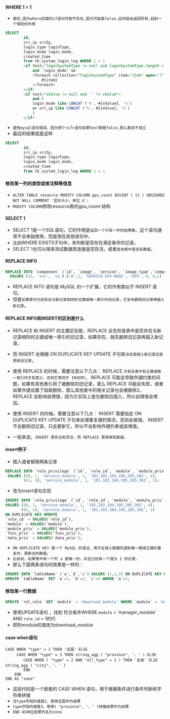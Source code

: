 #### WHERE 1 = 1
* `是的,因为where后面的if语句可能不存在,因为可能是false,此时就会返回所有,起到一个保险的作用`
```sql
SELECT
        id,
        src_ip srcIp,
        login_type loginType,
        login_mode login_mode,
        created_time
        from tb_system_login_log WHERE 1 = 1
        <if test="loginSystemType != null and loginSystemType.length > 0">
            and `login_mode` in
            <foreach collection="loginSystemType" item="item" open="(" separator="," close=")">
                #{item}
            </foreach>
        </if>
        <if test="sValue != null and '' != sValue">
            and (
            login_mode like CONCAT ('%', #{sValue}, '%')
            or src_ip like CONCAT ('%', #{sValue}, '%')
            )
        </if>
```
* `避免mysql语句错误，因为两个<if>语句如果test都是false,那么都会不成立`
* 最后的结果就是这样
```sql
SELECT
        id,
        src_ip srcIp,
        login_type loginType,
        login_mode login_mode,
        created_time
        from tb_system_login_log WHERE 1 = 1
```

#### 修改某一列的类型或者注释等信息
* `ALTER TABLE resource MODIFY COLUMN gpu_count BIGINT ( 11 ) UNSIGNED NOT NULL COMMENT '显存大小，单位 G';`
* `MODIFY COLUMN`修改resource表的gpu_count 结构

#### SELECT 1
* SELECT 1是一个SQL语句，它的作用是`返回一个只有一列的结果集`。这个语句通常不会单独使用，而是用在其他语句中，
* 比如WHERE EXISTS子句中，来判断是否存在满足条件的记录。
* SELECT 1也可以用来测试数据库连接是否存活，或者`查询表中是否有数据`。

#### REPLACE INFO
```sql
REPLACE INTO `component` (`id`, `image`, `version`, `image_type`,`component_type`, `image_name`, `input_num`, `output_num`,`is_preset`) 
  VALUES (15, 'xxx', 'v1.8.0.0',2, 'SERVICE-GPU-BASE', 'GPU', 0, 0,1)
```
* REPLACE INTO 语句是 MySQL 的一个扩展，它的作用类似于 INSERT 语句，
* 但是`如果表中已经存在与新记录相同的主键或唯一索引的旧记录，它会先删除旧记录再插入新记录`。

#### REPLACE INFO和INSERT的区别是什么
* REPLACE 和 INSERT 的主要区别是，REPLACE 会先检查表中是否存在与新记录相同的主键或唯一索引的旧记录，如果存在，就先删除旧记录再插入新记录。
* 而 INSERT 会根据 ON DUPLICATE KEY UPDATE 子句来`决定是插入新记录还是更新旧记录`。

* 使用 REPLACE 的时候，需要注意以下几点：
  REPLACE `只有在表中有主键或唯一索引时才有意义，否则它等同于 INSERT`。
  REPLACE 可能会导致外键约束的问题，如果有其他表引用了被删除的旧记录，那么 REPLACE 可能会失败，或者如果外键设置了级联删除，那么其他表中的相关记录也会被删除2。
  REPLACE 会影响自增值，因为它实际上是先删除后插入，所以自增值会增加。

* 使用 INSERT 的时候，需要注意以下几点：
  INSERT 需要指定 ON DUPLICATE KEY UPDATE 子句来处理重复键的情况，否则会报错。
  INSERT 不会删除旧记录，只会更新它，所以不会影响外键约束或自增值。

* 一般来说，`INSERT 更安全和灵活，而 REPLACE 更简单和直接。`

#### insert例子
* 插入或者替换两条记录
```sql
REPLACE INTO `role_privilege` (`id`, `role_id`, `module`, `module_priv`, `func_priv`, `data_priv`)
 VALUES (80, 1, 'service_module', 1, '101,102,104,105,205,302', 4), 
        (81, 10, 'service_module', 1, '101,102,104,105,205,302', 1); 
```
* 改为insert语句实现
```sql
INSERT INTO `role_privilege` (`id`, `role_id`, `module`, `module_priv`, `func_priv`, `data_priv`)
VALUES (80, 1, 'service_module', 1, '101,102,104,105,205,302', 4),
       (81, 10, 'service_module', 1, '101,102,104,105,205,302', 1)
ON DUPLICATE KEY UPDATE
`role_id` = VALUES(`role_id`),
`module` = VALUES(`module`),
`module_priv` = VALUES(`module_priv`),
`func_priv` = VALUES(`func_priv`),
`data_priv` = VALUES(`data_priv`);
```
* `ON DUPLICATE KEY 是一个 MySQL 的语法，用于在插入数据时遇到唯一键或主键的重复时，更新旧的数据。`
* `比如说，如果表中有一个列 a 是唯一的，并且已经有一个值为 1 的记录，`
* 那么下面两条语句的效果是一样的：
```sql
INSERT INTO `tableName` (`a`,`b`,`c`) VALUES (1,2,3) ON DUPLICATE KEY UPDATE `a`=1, `b`=2, `c`=3;
UPDATE `tableName` SET `a`=1, `b`=2, `c`=3 WHERE `a`=1;
```


#### 修改某一行数据
```sql
UPDATE `rel_role` SET `module` = 'download_module' WHERE `module` = 'manager_module' AND `role_id` = 1;
```
* 使用UPDATE语句 ，找到 符合条件WHERE `module` = 'manager_module' AND `role_id` = 1的行
* 把列module的值改为download_module


#### case when语句
```mysql
CASE WHEN "type" = 1 THEN '全国' ELSE
     CASE WHEN "type" = 3 THEN string_agg ( "province", '、' ) ELSE
        CASE WHEN ( "type" = 2 AND "all_type" = 1 ) THEN '全省' ELSE String_agg ( "city", '、' )
        END
    END
END AS "zone"
```
* 这段代码是一个嵌套的 CASE WHEN 语句，用于根据条件进行条件判断和字符串拼接
* `当type字段的值是1，使用全国作为结果`
* `type字段的值是3，使用( "province", '、' )拼接结果作为结果`
* `END AS响应结果列名为zone`


